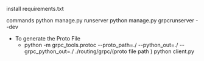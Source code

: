 install requirements.txt

commands 
python manage.py runserver
python manage.py grpcrunserver --dev 
* To generate the Proto File 
    - python -m grpc_tools.protoc --proto_path=./ --python_out=./ --grpc_python_out=./ ./routing/grpc/(proto file path )
python client.py 